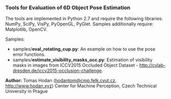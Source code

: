 ### Tools for Evaluation of 6D Object Pose Estimation

The tools are implemented in Python 2.7 and require the following libraries: NumPy, SciPy, VisPy, PyOpenGL, PyGlet. Samples additionally require: Matplotlib, OpenCV.

Samples:
- samples/**eval_rotating_cup.py**: An example on how to use the pose error functions.
- samples/**estimate_visibility_masks_occ.py**: Estimation of visibility masks in images from ICCV2015 Occluded Object Dataset - http://cvlab-dresden.de/iccv2015-occlusion-challenge.

**Author:**
Tomas Hodan (hodantom@cmp.felk.cvut.cz, http://www.hodan.xyz)
Center for Machine Perception, Czech Technical University in Prague
